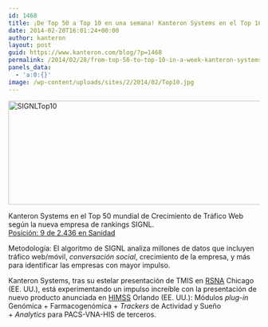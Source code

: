 ```yaml
---
id: 1468
title: ¡De Top 50 a Top 10 en una semana! Kanteron Systems en el Top 10 (Sanidad) en crecimiento de ranking de tráfico web
date: 2014-02-28T16:01:24+00:00
author: kanteron
layout: post
guid: https://www.kanteron.com/blog/?p=1468
permalink: /2014/02/28/from-top-50-to-top-10-in-a-week-kanteron-systems-ranked-in-top-10-healthcare-for-web-traffic-rank-growth/
panels_data:
  - 'a:0:{}'
image: /wp-content/uploads/sites/2/2014/02/Top10.jpg
---
```

<img alt="SIGNLTop10" src="https://blog.kanteron.com/es/wp-content/uploads/sites/2/2014/02/SIGNLKanteronTop10.jpg" width="973" height="209" />

Kanteron Systems en el Top 50 mundial de Crecimiento de Tráfico Web según la nueva empresa de rankings SIGNL.  
<a title="SIGNL" href="https://signl.com/award/public/kanteron-systems/health-care-2013-nov-a-web" target="_blank">Posición: 9 de 2.436 en Sanidad</a> 

Metodología: El algoritmo de SIGNL analiza millones de datos que incluyen tráfico web/móvil, _conversación social_, crecimiento de la empresa, y más para identificar las empresas con mayor impulso.

Kanteron Systems, tras su estelar presentación de TMIS en <a title="https://rsna2013.rsna.org/" href="https://rsna2013.rsna.org/" target="_blank">RSNA</a> Chicago (EE. UU.), está experimentando un impulso increíble con la presentación de nuevo producto anunciada en <a title="https://www.himssconference.org/" href="https://www.himssconference.org/" target="_blank">HIMSS</a> Orlando (EE. UU.): Módulos _plug-in_ Genómica + Farmacogenómica + _Trackers_ de Actividad y Sueño + _Analytics_ para PACS-VNA-HIS de terceros.